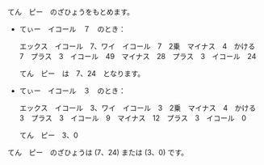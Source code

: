 てん　ピー　のざひょうをもとめます。

- てぃー　イコール　７　のとき：

  エックス　イコール　7、ワイ　イコール　7　2乗　マイナス　4　かける　7　プラス　3　イコール　49　マイナス　28　プラス　3　イコール　24

  てん　ピー　は　7、24　となります。

- てぃー　イコール　３　のとき：

  エックス　イコール　3、ワイ　イコール　3　2乗　マイナス　4　かける　3　プラス　3　イコール　9　マイナス　12　プラス　3　イコール　0

  てん　ピー　3、0

てん　ピー　のざひょうは  (7、24)  または  (3、0) です。